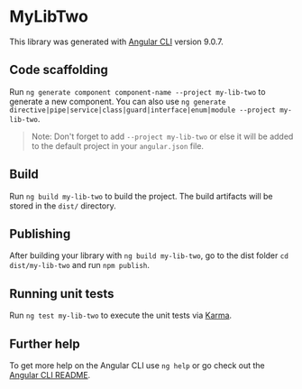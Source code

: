 # MyLibTwo

This library was generated with [Angular CLI](https://github.com/angular/angular-cli) version 9.0.7.

## Code scaffolding

Run `ng generate component component-name --project my-lib-two` to generate a new component. You can also use `ng generate directive|pipe|service|class|guard|interface|enum|module --project my-lib-two`.
> Note: Don't forget to add `--project my-lib-two` or else it will be added to the default project in your `angular.json` file. 

## Build

Run `ng build my-lib-two` to build the project. The build artifacts will be stored in the `dist/` directory.

## Publishing

After building your library with `ng build my-lib-two`, go to the dist folder `cd dist/my-lib-two` and run `npm publish`.

## Running unit tests

Run `ng test my-lib-two` to execute the unit tests via [Karma](https://karma-runner.github.io).

## Further help

To get more help on the Angular CLI use `ng help` or go check out the [Angular CLI README](https://github.com/angular/angular-cli/blob/master/README.md).
